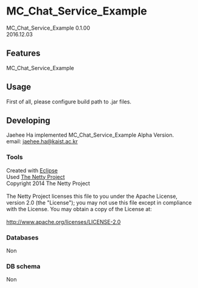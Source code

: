
# MC_Chat_Service_Example
MC_Chat_Service_Example 0.1.00 <br/>
2016.12.03<br/>


## Features
MC_Chat_Service_Example


## Usage
First of all, please configure build path to .jar files.<br/>


## Developing
Jaehee Ha implemented MC_Chat_Service_Example Alpha Version.<br/>
email: jaehee.ha@kaist.ac.kr<br/>


### Tools
Created with [Eclipse](https://www.eclipse.org)<br/>
Used [The Netty Project](http://netty.io/)<br/>
Copyright 2014 The Netty Project<br/>
<br/>
The Netty Project licenses this file to you under the Apache License,<br/>
version 2.0 (the "License"); you may not use this file except in compliance<br/>
with the License. You may obtain a copy of the License at:<br/>
<br/>
  http://www.apache.org/licenses/LICENSE-2.0<br/>


### Databases
Non<br/>

### DB schema
Non<br/>
